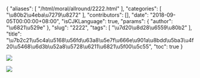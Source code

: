 {
    "aliases": [
        "/html/moral/allround/2222.html"
    ],
    "categories": [
        "\u80b2\u4eba\u7279\u8272"
    ],
    "contributors": [],
    "date": "2018-09-05T00:00:00+08:00",
    "isCJKLanguage": true,
    "params": {
        "author": "\u6821\u529e"
    },
    "slug": "2222",
    "tags": [
        "\u7d20\u8d28\u6559\u80b2"
    ],
    "title": "\u7b2c21\u5c4a\u5168\u56fd\u63a8\u5e7f\u666e\u901a\u8bdd\u5ba3\u4f20\u5468\u6d3b\u52a8\u5728\u6211\u6821\u5f00\u5c55",
    "toc": true
}

![](https://cdn.tfls.online/mirror/full/d73e998ab8236a261bf091dab9c03ddd2ecf7d00.jpg)




![](https://cdn.tfls.online/mirror/full/2bafda339ecdcf42c295dfda1f08e2b02642ae66.jpg)




  




